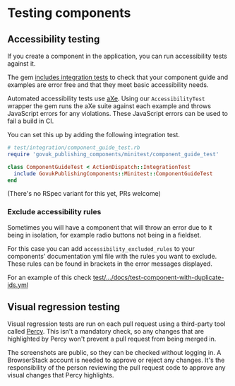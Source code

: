 # Testing components

## Accessibility testing

If you create a component in the application, you can run accessibility tests against it.

The gem [includes integration tests](lib/govuk_publishing_components/minitest/component_guide_test.rb) to check that your component guide and examples are error free and that they meet basic accessibility needs.

Automated accessibility tests use [aXe](https://github.com/dequelabs/axe-core). Using our `AccessibilityTest` wrapper the gem runs the aXe suite against each example and throws JavaScript errors for any violations. These JavaScript errors can be used to fail a build in CI.

You can set this up by adding the following integration test.

```ruby
# test/integration/component_guide_test.rb
require 'govuk_publishing_components/minitest/component_guide_test'

class ComponentGuideTest < ActionDispatch::IntegrationTest
  include GovukPublishingComponents::Minitest::ComponentGuideTest
end
```

(There's no RSpec variant for this yet, PRs welcome)

### Exclude accessibility rules

Sometimes you will have a component that will throw an error due to it being in isolation, for example radio buttons not being in a fieldset.

For this case you can add `accessibility_excluded_rules` to your components' documentation yml file with the rules you want to exclude. These rules can be found in brackets in the error messages displayed.

For an example of this check [test/.../docs/test-component-with-duplicate-ids.yml](spec/dummy/app/views/components/docs/test-component-with-duplicate-ids.yml)


## Visual regression testing

Visual regression tests are run on each pull request using a third-party tool called [Percy](https://percy.io). This isn't a mandatory check, so any changes that are highlighted by Percy won't prevent a pull request from being merged in.

The screenshots are public, so they can be checked without logging in. A BrowserStack account is needed to approve or reject any changes. It's the responsibility of the person reviewing the pull request code to approve any visual changes that Percy highlights.
